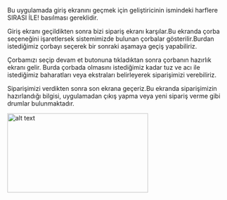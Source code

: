 Bu uygulamada giriş ekranını geçmek için geliştiricinin ismindeki harflere SIRASI İLE! basılması gereklidir.

Giriş ekranı geçildikten sonra bizi sipariş ekranı karşılar.Bu ekranda çorba seçeneğini işaretlersek sistemimizde bulunan çorbalar gösterilir.Burdan istediğimiz çorbayı
seçerek bir sonraki aşamaya geçiş yapabiliriz.

Çorbamızı seçip devam et butonuna tıkladıktan sonra çorbanın hazırlık ekranı gelir. Burda çorbada olmasını istediğimiz kadar tuz ve acı ile istediğimiz baharatları veya
ekstraları belirleyerek siparişimizi verebiliriz.

Siparişimizi verdikten sonra son ekrana geçeriz.Bu ekranda siparişimizin hazırlandığı bilgisi, uygulamadan çıkış yapma veya yeni sipariş verme gibi drumlar bulunmaktadır.

<img src="https://www.hizliresim.com/8gsrnq8.png" alt="alt text" width="320" height="180">
